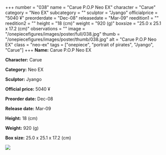 +++
number = "038"
name = "Carue P.O.P Neo EX"
character = "Carue"
category = "Neo EX"
subcategory = ""
sculptor = "Jyango"
officialprice = "5040 ¥"
preorderdate = "Dec-08"
releasedate = "Mar-09"
reedition1 = ""
reedition2 = ""
height = "18 (cm)"
weight = "920 (g)"
boxsize = "25.0 x 25.1 x 17.2 (cm)"
observations = ""
image = "/onepiecefigures/images/poster/full/038.jpg"
thumb = "/onepiecefigures/images/poster/thumb/038.jpg"
alt = "Carue P.O.P Neo EX"
class = "neo-ex"
tags = ["onepiece", "portrait of pirates", "Jyango", "Carue"]
+++
**Name:** Carue P.O.P Neo EX

**Character:** Carue

**Category:** Neo EX 

**Sculptor:** Jyango

**Official price:** 5040 ¥

**Preorder date:** Dec-08

**Release date:** Mar-09

**Height:** 18 (cm)

**Weight:** 920 (g)

**Box size:** 25.0 x 25.1 x 17.2 (cm)

<img src="/onepiecefigures/images/poster/thumb/038.jpg">